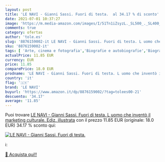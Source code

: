 ```yaml
---
layout: post
title: 'LE NAVI - Gianni Sassi. Fuori di testa.  al 34.17 % di sconto'
date: 2021-07-01 10:37:27
image: 'https://m.media-amazon.com/images/I/51Tn1iZsyzL._SL500_._SL400_.jpg'
comments: true
category: ofertas
author: 'tole.es'
slug: '8876159002-it LE NAVI - Gianni Sassi. Fuori di testa. L uomo che inventò...'
sku: '8876159002-it'
tags: [ 'Arte, cinema e fotografia','Biografie e autobiografie','Biografie, diari e memorie','Economia, affari e finanza','Generi musicali','Industria dei media, dellinformazione e della comunicazione','Industria e studi industriali','Industria musicale','Libri','Music business','Musica','Società e scienze sociali','Studi culturali e sociali','le navi', ]
actualPrice: 11.85 EUR
currency: EUR
price: 11.85
comparePrice: 18.0 EUR
prodname: 'LE NAVI - Gianni Sassi. Fuori di testa. L uomo che inventò il marketing culturale. Ediz. illustrata'
country: 'it'
flag: '🇮🇹'
brand: 'LE NAVI'
buyurl: 'https://www.amazon.it/dp/8876159002/?tag=tolees00-21'
descuento: '34.17'
average: '11.85'
---
```


Puoi trovare [LE NAVI - Gianni Sassi. Fuori di testa. L uomo che inventò il marketing culturale. Ediz. illustrata](https://www.amazon.it/dp/8876159002/?tag=tolees00-21) con il prezzo 11.85 EUR (originale: 18.0 EUR) 34.17 % sconto qui:

[![LE NAVI - Gianni Sassi. Fuori di testa. ](https://m.media-amazon.com/images/I/51Tn1iZsyzL._SL500_._SL400_.jpg)](https://www.amazon.it/dp/8876159002/?tag=tolees00-21)

ℹ️:


[🛒 Acquista qui!!](https://www.amazon.it/dp/8876159002/?tag=tolees00-21)
